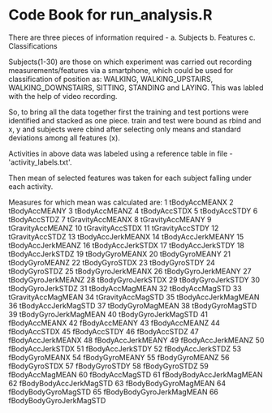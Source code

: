 # Code Book for run_analysis.R
There are three pieces of information required - 
a. Subjects
b. Features
c. Classifications

Subjects(1-30) are those on which experiment was carried out recording measurements/features via a smartphone, which could be used for classification of position as: WALKING, WALKING_UPSTAIRS, WALKING_DOWNSTAIRS, SITTING, STANDING and LAYING. This was labled with the help of video recording.

So, to bring all the data together first the training and test portions were identified and stacked as one piece.
train and test were bound as rbind and x, y and subjects were cbind after selecting only means and standard deviations among all features (x).

Activities in above data was labeled using a reference table in file - 'activity_labels.txt'.

Then mean of selected features was taken for each subject falling under each activity.

Measures for which mean was calculated are:
1	tBodyAccMEANX
2	tBodyAccMEANY
3	tBodyAccMEANZ
4	tBodyAccSTDX
5	tBodyAccSTDY
6	tBodyAccSTDZ
7	tGravityAccMEANX
8	tGravityAccMEANY
9	tGravityAccMEANZ
10	tGravityAccSTDX
11	tGravityAccSTDY
12	tGravityAccSTDZ
13	tBodyAccJerkMEANX
14	tBodyAccJerkMEANY
15	tBodyAccJerkMEANZ
16	tBodyAccJerkSTDX
17	tBodyAccJerkSTDY
18	tBodyAccJerkSTDZ
19	tBodyGyroMEANX
20	tBodyGyroMEANY
21	tBodyGyroMEANZ
22	tBodyGyroSTDX
23	tBodyGyroSTDY
24	tBodyGyroSTDZ
25	tBodyGyroJerkMEANX
26	tBodyGyroJerkMEANY
27	tBodyGyroJerkMEANZ
28	tBodyGyroJerkSTDX
29	tBodyGyroJerkSTDY
30	tBodyGyroJerkSTDZ
31	tBodyAccMagMEAN
32	tBodyAccMagSTD
33	tGravityAccMagMEAN
34	tGravityAccMagSTD
35	tBodyAccJerkMagMEAN
36	tBodyAccJerkMagSTD
37	tBodyGyroMagMEAN
38	tBodyGyroMagSTD
39	tBodyGyroJerkMagMEAN
40	tBodyGyroJerkMagSTD
41	fBodyAccMEANX
42	fBodyAccMEANY
43	fBodyAccMEANZ
44	fBodyAccSTDX
45	fBodyAccSTDY
46	fBodyAccSTDZ
47	fBodyAccJerkMEANX
48	fBodyAccJerkMEANY
49	fBodyAccJerkMEANZ
50	fBodyAccJerkSTDX
51	fBodyAccJerkSTDY
52	fBodyAccJerkSTDZ
53	fBodyGyroMEANX
54	fBodyGyroMEANY
55	fBodyGyroMEANZ
56	fBodyGyroSTDX
57	fBodyGyroSTDY
58	fBodyGyroSTDZ
59	fBodyAccMagMEAN
60	fBodyAccMagSTD
61	fBodyBodyAccJerkMagMEAN
62	fBodyBodyAccJerkMagSTD
63	fBodyBodyGyroMagMEAN
64	fBodyBodyGyroMagSTD
65	fBodyBodyGyroJerkMagMEAN
66	fBodyBodyGyroJerkMagSTD


